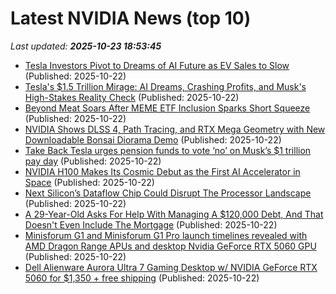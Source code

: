 # Latest NVIDIA News (top 10)
_Last updated: **2025-10-23 18:53:45**_

- [Tesla Investors Pivot to Dreams of AI Future as EV Sales to Slow](https://finance.yahoo.com/news/tesla-investors-pivot-dreams-ai-183005048.html) (Published: 2025-10-22)
- [Tesla's $1.5 Trillion Mirage: AI Dreams, Crashing Profits, and Musk's High-Stakes Reality Check](https://finance.yahoo.com/news/teslas-1-5-trillion-mirage-182822910.html) (Published: 2025-10-22)
- [Beyond Meat Soars After MEME ETF Inclusion Sparks Short Squeeze](https://finance.yahoo.com/news/beyond-meat-soars-meme-etf-180109997.html) (Published: 2025-10-22)
- [NVIDIA Shows DLSS 4, Path Tracing, and RTX Mega Geometry with New Downloadable Bonsai Diorama Demo](https://wccftech.com/nvidia-shows-dlss4-path-tracing-rtx-mega-geometry-new-downloadable-demo/) (Published: 2025-10-22)
- [Take Back Tesla urges pension funds to vote ‘no’ on Musk’s $1 trillion pay day](http://electrek.co/2025/10/22/take-back-tesla-urges-pension-funds-to-vote-no-on-musks-1-trillion-pay-day/) (Published: 2025-10-22)
- [NVIDIA H100 Makes Its Cosmic Debut as the First AI Accelerator in Space](https://www.techpowerup.com/342141/nvidia-h100-makes-its-cosmic-debut-as-the-first-ai-accelerator-in-space) (Published: 2025-10-22)
- [Next Silicon’s Dataflow Chip Could Disrupt The Processor Landscape](https://www.forbes.com/sites/davealtavilla/2025/10/22/next-silicons-dataflow-chip-could-disrupt-the-processor-landscape/) (Published: 2025-10-22)
- [A 29-Year-Old Asks For Help With Managing A $120,000 Debt, And That Doesn't Even Include The Mortgage](https://finance.yahoo.com/news/29-old-asks-help-managing-173107923.html) (Published: 2025-10-22)
- [Minisforum G1 and Minisforum G1 Pro launch timelines revealed with AMD Dragon Range APUs and desktop Nvidia GeForce RTX 5060 GPU](https://www.notebookcheck.net/Minisforum-G1-and-Minisforum-G1-Pro-launch-timelines-revealed-with-AMD-Dragon-Range-APUs-and-desktop-Nvidia-GeForce-RTX-5060-GPU.1144675.0.html) (Published: 2025-10-22)
- [Dell Alienware Aurora Ultra 7 Gaming Desktop w/ NVIDIA GeForce RTX 5060 for $1,350 + free shipping](https://www.dealnews.com/Dell-Alienware-Aurora-Ultra-7-Gaming-Desktop-w-NVIDIA-Ge-Force-RTX-5060-for-1-350-free-shipping/21778151.html) (Published: 2025-10-22)
